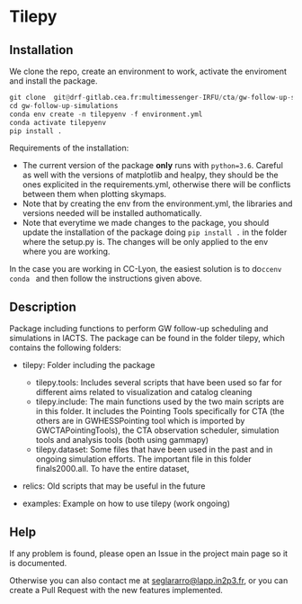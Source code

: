 # Tilepy

## Installation

We clone the repo, create an environment to work, activate the enviroment and install the package.

```python
git clone  git@drf-gitlab.cea.fr:multimessenger-IRFU/cta/gw-follow-up-simulations.git 
cd gw-follow-up-simulations
conda env create -n tilepyenv -f environment.yml
conda activate tilepyenv
pip install .      
```

Requirements of the installation: 

- The current version of the package **only** runs with `python=3.6`. Careful as well with the versions of matplotlib and healpy, they should be the ones explicited in the requirements.yml, otherwise there will be conflicts between them when plotting skymaps.  
- Note that by creating the env from the environment.yml, the libraries and versions needed will be installed authomatically.
- Note that everytime we made changes to the package, you should update the installation of the package doing ```pip install .``` in the folder where the setup.py is. The changes will be only applied to the env where you are working. 

In the case you are working in CC-Lyon, the easiest solution is to do```ccenv conda ``` and then follow the instructions given above. 

## Description

Package including functions to perform GW follow-up scheduling and simulations in IACTS. The package can be found in the folder tilepy, which contains the following folders: 
 
- tilepy: Folder including the package
    - tilepy.tools: Includes several scripts that have been used so far for different aims related to visualization and catalog cleaning 
    - tilepy.include: The main functions used by the two main scripts are in this folder. It includes the Pointing Tools specifically for CTA (the others are in GWHESSPointing tool which is imported by GWCTAPointingTools), the CTA observation scheduler, simulation tools and analysis tools (both using gammapy)
    - tilepy.dataset: Some files that have been used in the past and in ongoing simulation efforts. The important file in this folder finals2000.all. To have the entire dataset, 

- relics: Old scripts that may be useful in the future

- examples: Example on how to use tilepy (work ongoing) 

## Help
If any problem is found, please open an Issue in the project main page so it is documented. 

Otherwise you can also contact me at seglararro@lapp.in2p3.fr, or you can create a Pull Request with the new features implemented.
